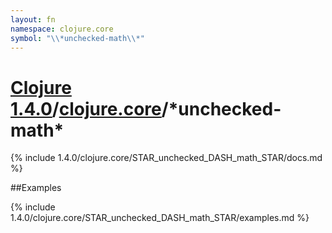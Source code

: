 ```yaml
---
layout: fn
namespace: clojure.core
symbol: "\\*unchecked-math\\*"
---
```


# [Clojure 1.4.0](../../)/[clojure.core](../)/\*unchecked-math\*

{% include 1.4.0/clojure.core/STAR_unchecked_DASH_math_STAR/docs.md %}

##Examples

{% include 1.4.0/clojure.core/STAR_unchecked_DASH_math_STAR/examples.md %}

